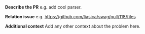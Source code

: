 **Describe the PR**
e.g. add cool parser.

**Relation issue**
e.g. https://github.com/liasica/swag/pull/118/files

**Additional context**
Add any other context about the problem here.

